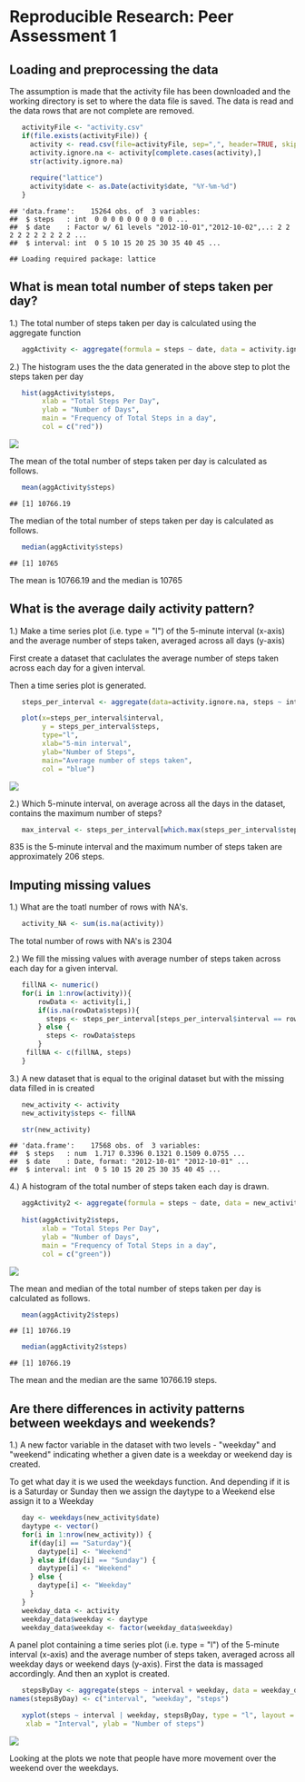 # Reproducible Research: Peer Assessment 1


## Loading and preprocessing the data

The assumption is made that the activity file has been downloaded and the working directory is set to where the data file is saved.
The data is read and the data rows that are not complete are removed.

```r
   activityFile <- "activity.csv"
   if(file.exists(activityFile)) {
     activity <- read.csv(file=activityFile, sep=",", header=TRUE, skipNul=TRUE )
     activity.ignore.na <- activity[complete.cases(activity),]
     str(activity.ignore.na)
     
     require("lattice")
     activity$date <- as.Date(activity$date, "%Y-%m-%d")
   }
```

```
## 'data.frame':	15264 obs. of  3 variables:
##  $ steps   : int  0 0 0 0 0 0 0 0 0 0 ...
##  $ date    : Factor w/ 61 levels "2012-10-01","2012-10-02",..: 2 2 2 2 2 2 2 2 2 2 ...
##  $ interval: int  0 5 10 15 20 25 30 35 40 45 ...
```

```
## Loading required package: lattice
```

## What is mean total number of steps taken per day?
1.) The total number of steps taken per day is calculated using the aggregate function

```r
   aggActivity <- aggregate(formula = steps ~ date, data = activity.ignore.na, FUN=sum)
```

2.) The histogram uses the the data generated in the above step to plot the steps taken per day


```r
   hist(aggActivity$steps,
        xlab = "Total Steps Per Day",
        ylab = "Number of Days",
        main = "Frequency of Total Steps in a day",
        col = c("red"))
```

![](PA1_template_files/figure-html/unnamed-chunk-3-1.png) 

The mean of the total number of steps taken per day is calculated as follows.

```r
   mean(aggActivity$steps)
```

```
## [1] 10766.19
```

The median of the total number of steps taken per day is calculated as follows.

```r
   median(aggActivity$steps)
```

```
## [1] 10765
```

The mean is 10766.19 and the median is 10765

## What is the average daily activity pattern?

1.) Make a time series plot (i.e. type = "l") of the 5-minute interval (x-axis) and the average number of steps taken, averaged across all days (y-axis)

First create a dataset that caclulates the average number of steps taken across each day for a given interval.

Then a time series plot is generated.

```r
   steps_per_interval <- aggregate(data=activity.ignore.na, steps ~ interval, FUN=mean)

   plot(x=steps_per_interval$interval,
        y = steps_per_interval$steps, 
        type="l", 
        xlab="5-min interval", 
        ylab="Number of Steps",
        main="Average number of steps taken",
        col = "blue")
```

![](PA1_template_files/figure-html/unnamed-chunk-6-1.png) 

2.) Which 5-minute interval, on average across all the days in the dataset, contains the maximum number of steps?

```r
   max_interval <- steps_per_interval[which.max(steps_per_interval$steps),]
```
835 is the 5-minute interval and the maximum number of steps taken are approximately 206 steps.

## Imputing missing values
1.) What are the toatl number of rows with NA's. 

```r
   activity_NA <- sum(is.na(activity))
```
The total number of rows with NA's is 2304

2.) We fill the missing values with average number of steps taken across each day for a given interval.


```r
   fillNA <- numeric() 
   for(i in 1:nrow(activity)){
       rowData <- activity[i,]
       if(is.na(rowData$steps)){
         steps <- steps_per_interval[steps_per_interval$interval == rowData$interval, ]$steps
       } else {
         steps <- rowData$steps
       }
    fillNA <- c(fillNA, steps)
   }
```

3.) A new dataset that is equal to the original dataset but with the missing data filled in is created

```r
   new_activity <- activity
   new_activity$steps <- fillNA

   str(new_activity)
```

```
## 'data.frame':	17568 obs. of  3 variables:
##  $ steps   : num  1.717 0.3396 0.1321 0.1509 0.0755 ...
##  $ date    : Date, format: "2012-10-01" "2012-10-01" ...
##  $ interval: int  0 5 10 15 20 25 30 35 40 45 ...
```

4.) A histogram of the total number of steps taken each day is drawn.

```r
   aggActivity2 <- aggregate(formula = steps ~ date, data = new_activity, FUN=sum)
   
   hist(aggActivity2$steps,
        xlab = "Total Steps Per Day",
        ylab = "Number of Days",
        main = "Frequency of Total Steps in a day",
        col = c("green"))
```

![](PA1_template_files/figure-html/unnamed-chunk-11-1.png) 

The mean and median of the total number of steps taken per day is calculated as follows.

```r
   mean(aggActivity2$steps)
```

```
## [1] 10766.19
```

```r
   median(aggActivity2$steps) 
```

```
## [1] 10766.19
```
The mean and the median are the same 10766.19 steps.


## Are there differences in activity patterns between weekdays and weekends?
1.) A new factor variable in the dataset with two levels - "weekday" and "weekend" indicating whether a given date is a weekday or weekend day is created.

To get what day it is we used the weekdays function. And depending if it is is a Saturday or Sunday then we assign the daytype to a Weekend else assign it to a Weekday

```r
   day <- weekdays(new_activity$date)
   daytype <- vector()
   for(i in 1:nrow(new_activity)) {
     if(day[i] == "Saturday"){
       daytype[i] <- "Weekend"
     } else if(day[i] == "Sunday") {
       daytype[i] <- "Weekend"
     } else {
       daytype[i] <- "Weekday"
     }
   }
   weekday_data <- activity
   weekday_data$weekday <- daytype
   weekday_data$weekday <- factor(weekday_data$weekday)
```

A panel plot containing a time series plot (i.e. type = "l") of the 5-minute interval (x-axis) and the average number of steps taken, averaged across all weekday days or weekend days (y-axis). First the data is massaged accordingly. And then an xyplot is created.


```r
   stepsByDay <- aggregate(steps ~ interval + weekday, data = weekday_data, mean)
names(stepsByDay) <- c("interval", "weekday", "steps")

   xyplot(steps ~ interval | weekday, stepsByDay, type = "l", layout = c(1, 2), 
    xlab = "Interval", ylab = "Number of steps")
```

![](PA1_template_files/figure-html/unnamed-chunk-14-1.png) 

Looking at the plots we note that people have more movement over the weekend over the weekdays.
